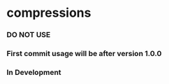 # compressions
<!-- package to work with file compressions, decompressions, and file format / compression checks


Demos can be viewed in the [demos folder](./demos) -->

<!-- compresses -->

### DO NOT USE
### First commit usage will be after version 1.0.0
### In Development
